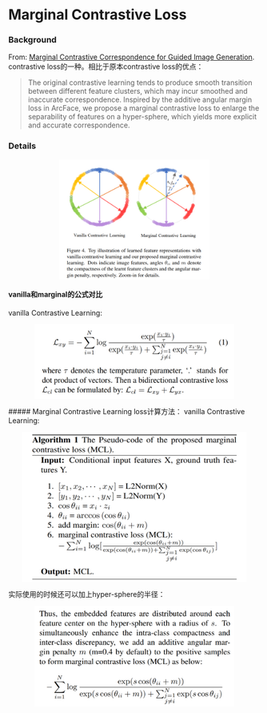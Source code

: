 # Marginal Contrastive Loss

### Background
From: [Marginal Contrastive Correspondence for Guided Image Generation](https://arxiv.org/pdf/2204.00442). contrastive loss的一种。相比于原本contrastive loss的优点：

> The original contrastive learning tends to produce smooth transition between different feature clusters, which may incur smoothed and inaccurate correspondence. Inspired by the additive angular margin loss in ArcFace, we propose a marginal contrastive loss to enlarge the separability of features on a hyper-sphere, which yields more explicit and accurate correspondence.


### Details
<p style="text-align: center;">
<img src="loss_fn/../MCLoss_desc1.png" width="300" height="240" align="middle" />
</p>
  
     
#### vanilla和marginal的公式对比
vanilla Contrastive Learning:
<p style="text-align: center;">
<img src="loss_fn/../MCLoss_desc2.png" width="400" height="150" align="middle" />
</p>
##### Marginal Contrastive Learning loss计算方法：
vanilla Contrastive Learning:
<p style="text-align: center;">
<img src="loss_fn/../MCLoss_desc3.png" width="450" height="300" align="middle" />
</p>
实际使用的时候还可以加上hyper-sphere的半径：
<p style="text-align: center;">
<img src="loss_fn/../MCLoss_desc4.png" width="400" height="200" align="middle" />
</p>
